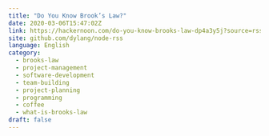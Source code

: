 ```yaml
---
title: "Do You Know Brook’s Law?"
date: 2020-03-06T15:47:02Z
link: https://hackernoon.com/do-you-know-brooks-law-dp4a3y5j?source=rss&utm_medium=RSS&utm_source=news.12bit.vn
site: github.com/dylang/node-rss
language: English
category:
  - brooks-law
  - project-management
  - software-development
  - team-building
  - project-planning
  - programming
  - coffee
  - what-is-brooks-law
draft: false
---
```

